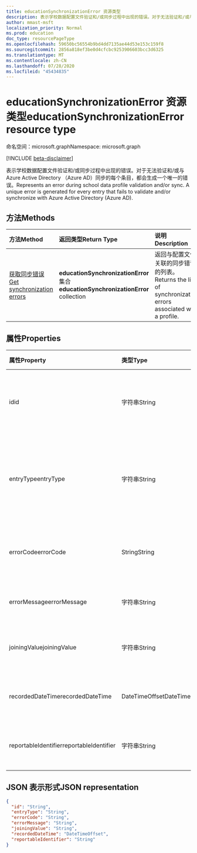 ```yaml
---
title: educationSynchronizationError 资源类型
description: 表示学校数据配置文件验证和/或同步过程中出现的错误。对于无法验证和/或与 Azure Active Directory （Azure AD）同步的每个条目，都会生成一个唯一的错误。
author: mmast-msft
localization_priority: Normal
ms.prod: education
doc_type: resourcePageType
ms.openlocfilehash: 59650bc56554b9bd4dd7135ae44d53e153c159f8
ms.sourcegitcommit: 2856a818ef3be0d4cfcbc9253906603bcc3d6325
ms.translationtype: MT
ms.contentlocale: zh-CN
ms.lasthandoff: 07/28/2020
ms.locfileid: "45434835"
---
```

# <a name="educationsynchronizationerror-resource-type"></a><span data-ttu-id="db264-103">educationSynchronizationError 资源类型</span><span class="sxs-lookup"><span data-stu-id="db264-103">educationSynchronizationError resource type</span></span>

<span data-ttu-id="db264-104">命名空间：microsoft.graph</span><span class="sxs-lookup"><span data-stu-id="db264-104">Namespace: microsoft.graph</span></span>

[!INCLUDE [beta-disclaimer](../../includes/beta-disclaimer.md)]

<span data-ttu-id="db264-105">表示学校数据配置文件验证和/或同步过程中出现的错误。对于无法验证和/或与 Azure Active Directory （Azure AD）同步的每个条目，都会生成一个唯一的错误。</span><span class="sxs-lookup"><span data-stu-id="db264-105">Represents an error during school data profile validation and/or sync. A unique error is generated for every entry that fails to validate and/or synchronize with Azure Active Directory (Azure AD).</span></span>

## <a name="methods"></a><span data-ttu-id="db264-106">方法</span><span class="sxs-lookup"><span data-stu-id="db264-106">Methods</span></span>

| <span data-ttu-id="db264-107">方法</span><span class="sxs-lookup"><span data-stu-id="db264-107">Method</span></span>                                                                     | <span data-ttu-id="db264-108">返回类型</span><span class="sxs-lookup"><span data-stu-id="db264-108">Return Type</span></span>                                  | <span data-ttu-id="db264-109">说明</span><span class="sxs-lookup"><span data-stu-id="db264-109">Description</span></span>                                                           |
| :------------------------------------------------------------------------- | :------------------------------------------- | :-------------------------------------------------------------------- |
| [<span data-ttu-id="db264-110">获取同步错误</span><span class="sxs-lookup"><span data-stu-id="db264-110">Get synchronization errors</span></span>](../api/educationsynchronizationerrors-get.md) | <span data-ttu-id="db264-111">**educationSynchronizationError**集合</span><span class="sxs-lookup"><span data-stu-id="db264-111">**educationSynchronizationError** collection</span></span> | <span data-ttu-id="db264-112">返回与配置文件关联的同步错误的列表。</span><span class="sxs-lookup"><span data-stu-id="db264-112">Returns the list of synchronization errors associated with a profile.</span></span> |

## <a name="properties"></a><span data-ttu-id="db264-113">属性</span><span class="sxs-lookup"><span data-stu-id="db264-113">Properties</span></span>

| <span data-ttu-id="db264-114">属性</span><span class="sxs-lookup"><span data-stu-id="db264-114">Property</span></span>             | <span data-ttu-id="db264-115">类型</span><span class="sxs-lookup"><span data-stu-id="db264-115">Type</span></span>           | <span data-ttu-id="db264-116">说明</span><span class="sxs-lookup"><span data-stu-id="db264-116">Description</span></span>                                                     |
| :------------------- | :------------- | :-------------------------------------------------------------- |
| <span data-ttu-id="db264-117">id</span><span class="sxs-lookup"><span data-stu-id="db264-117">id</span></span>                   | <span data-ttu-id="db264-118">字符串</span><span class="sxs-lookup"><span data-stu-id="db264-118">String</span></span>         | <span data-ttu-id="db264-119">资源的唯一标识符。</span><span class="sxs-lookup"><span data-stu-id="db264-119">The unique identifier for the resource.</span></span> <span data-ttu-id="db264-120">（只读）</span><span class="sxs-lookup"><span data-stu-id="db264-120">(read-only)</span></span>             |
| <span data-ttu-id="db264-121">entryType</span><span class="sxs-lookup"><span data-stu-id="db264-121">entryType</span></span>            | <span data-ttu-id="db264-122">字符串</span><span class="sxs-lookup"><span data-stu-id="db264-122">String</span></span>         | <span data-ttu-id="db264-123">表示 sync 实体（学校、节、学生、教师）。</span><span class="sxs-lookup"><span data-stu-id="db264-123">Represents the sync entity (school, section, student, teacher).</span></span> |
| <span data-ttu-id="db264-124">errorCode</span><span class="sxs-lookup"><span data-stu-id="db264-124">errorCode</span></span>            | <span data-ttu-id="db264-125">String</span><span class="sxs-lookup"><span data-stu-id="db264-125">String</span></span>         | <span data-ttu-id="db264-126">表示此错误的错误代码。</span><span class="sxs-lookup"><span data-stu-id="db264-126">Represents the error code for this error.</span></span>                       |
| <span data-ttu-id="db264-127">errorMessage</span><span class="sxs-lookup"><span data-stu-id="db264-127">errorMessage</span></span>         | <span data-ttu-id="db264-128">字符串</span><span class="sxs-lookup"><span data-stu-id="db264-128">String</span></span>         | <span data-ttu-id="db264-129">包含错误的说明。</span><span class="sxs-lookup"><span data-stu-id="db264-129">Contains a description of the error.</span></span>                            |
| <span data-ttu-id="db264-130">joiningValue</span><span class="sxs-lookup"><span data-stu-id="db264-130">joiningValue</span></span>         | <span data-ttu-id="db264-131">字符串</span><span class="sxs-lookup"><span data-stu-id="db264-131">String</span></span>         | <span data-ttu-id="db264-132">条目的唯一标识符。</span><span class="sxs-lookup"><span data-stu-id="db264-132">The unique identifier for the entry.</span></span>                            |
| <span data-ttu-id="db264-133">recordedDateTime</span><span class="sxs-lookup"><span data-stu-id="db264-133">recordedDateTime</span></span>     | <span data-ttu-id="db264-134">DateTimeOffset</span><span class="sxs-lookup"><span data-stu-id="db264-134">DateTimeOffset</span></span> | <span data-ttu-id="db264-135">出现此错误的时间。</span><span class="sxs-lookup"><span data-stu-id="db264-135">The time of occurrence of this error.</span></span>                           |
| <span data-ttu-id="db264-136">reportableIdentifier</span><span class="sxs-lookup"><span data-stu-id="db264-136">reportableIdentifier</span></span> | <span data-ttu-id="db264-137">字符串</span><span class="sxs-lookup"><span data-stu-id="db264-137">String</span></span>         | <span data-ttu-id="db264-138">此错误项的标识符。</span><span class="sxs-lookup"><span data-stu-id="db264-138">The identifier of this error entry.</span></span>                             |

## <a name="json-representation"></a><span data-ttu-id="db264-139">JSON 表示形式</span><span class="sxs-lookup"><span data-stu-id="db264-139">JSON representation</span></span>

<!-- {
  "blockType": "resource",
  "optionalProperties": [

  ],
  "@odata.type": "microsoft.graph.educationSynchronizationError"
}-->

```json
{
  "id": "String",
  "entryType": "String",
  "errorCode": "String",
  "errorMessage": "String",
  "joiningValue": "String",
  "recordedDateTime": "DateTimeOffset",
  "reportableIdentifier": "String"
}
```
